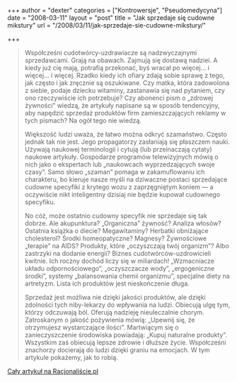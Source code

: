 +++
author = "dexter"
categories = ["Kontrowersje", "Pseudomedycyna"]
date = "2008-03-11"
layout = "post"
title = "Jak sprzedaje się cudowne mikstury"
url = "/2008/03/11/jak-sprzedaje-sie-cudowne-mikstury/"

+++

> Współcześni cudotwórcy-uzdrawiacze są nadzwyczajnymi sprzedawcami. Grają na obawach. Zajmują się dostawą nadziei. A kiedy już cię mają, potrafią przekonać, byś wracał po więcej&#8230; i więcej&#8230; i więcej. Rzadko kiedy ich ofiary zdają sobie sprawę z tego, jak często i jak zręcznie są oszukiwane. Czy matka, która zadowolona z siebie, podaje dziecku witaminy, zastanawia się nad pytaniem, czy ono rzeczywiście ich potrzebuje? Czy abonenci pism o &#8222;zdrowej żywności&#8221; wiedzą, że artykuły napisane są w sposób tendencyjny, aby napędzić sprzedaż produktów firm zamieszczających reklamy w tych pismach? Na ogół tego nie wiedzą.
> 
> <!--more-->Większość ludzi uważa, że łatwo można odkryć szamaństwo. Często jednak tak nie jest. Jego propagatorzy zasłaniają się płaszczem nauki. Używają naukowej terminologii i cytują (lub przeinaczają cytaty) naukowe artykuły. Gospodarze programów telewizyjnych mówią o nich jako o ekspertach lub &#8222;naukowcach wyprzedzających swoje czasy&#8221;. Samo słowo &#8222;szaman&#8221; pomaga w zakamuflowaniu ich charakteru, bo kieruje nasze myśli na dziwaczne postaci sprzedające cudowne specyfiki z krytego wozu z zaprzęgniętym koniem — a oczywiście nikt inteligentny dzisiaj nie będzie kupował cudownego specyfiku.
> 
> No cóż, może ostatnio cudowny specyfik nie sprzedaje się tak dobrze. Ale akupunktura? &#8222;Organiczna&#8221; żywność? Analiza włosów? Ostatnia książka o diecie? Megawitaminy? Herbatki obniżające cholesterol? Środki homeopatyczne? Magnesy? Żywnościowe &#8222;terapie&#8221; na AIDS? Produkty, które &#8222;oczyszczają twój organizm&#8221;? Albo zastrzyki na dodanie energii? Biznes cudotwórców-uzdrowicieli kwitnie. Ich roczny dochód liczy się w miliardach! &#8222;Wzmacniacze układu odpornościowego&#8221;, &#8222;oczyszczacze wody&#8221;, &#8222;ergogeniczne środki&#8221;, systemy &#8222;balansowania chemii organizmu&#8221;, specjalne diety na artretyzm. Lista ich produktów jest nieskończenie długa.
> 
> Sprzedaż jest możliwa nie dzięki jakości produktów, ale dzięki zdolności tych niby-lekarzy do wpływania na ludzi. Obiecują ulgę tym, którzy odczuwają ból. Oferują nadzieję nieuleczalnie chorym. Zatroskanym o jakość pożywienia mówią: &#8222;Upewnij się, że otrzymujesz wystarczające ilości&#8221;. Martwiącym się o zanieczyszczenie środowiska powiadają: &#8222;Kupuj naturalne produkty&#8221;. Wszystkim zaś obiecują lepsze zdrowie i dłuższe życie. Współcześni znachorzy docierają do ludzi dzięki graniu na emocjach. W tym artykule pokażemy, jak to robią.

[Cały artykuł na Racjonaliście.pl][1]

 [1]: http://www.racjonalista.pl/kk.php/s,4369/q,Jak.sprzedaje.sie.cudowne.mikstury